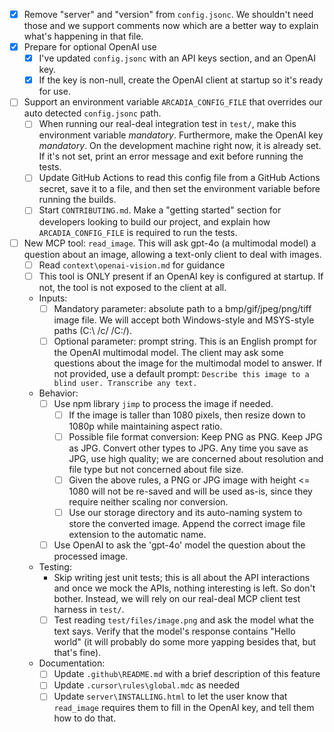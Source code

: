 - [x] Remove "server" and "version" from `config.jsonc`. We shouldn't need those and we support comments now which are a better way to explain what's happening in that file.
- [x] Prepare for optional OpenAI use
    - [x] I've updated `config.jsonc` with an API keys section, and an OpenAI key.
    - [x] If the key is non-null, create the OpenAI client at startup so it's ready for use.
- [ ] Support an environment variable `ARCADIA_CONFIG_FILE` that overrides our auto detected `config.jsonc` path.
    - [ ] When running our real-deal integration test in `test/`, make this environment variable _mandatory_. Furthermore, make the OpenAI key _mandatory_. On the development machine right now, it is already set. If it's not set, print an error message and exit before running the tests.
    - [ ] Update GitHub Actions to read this config file from a GitHub Actions secret, save it to a file, and then set the environment variable before running the builds.
    - [ ] Start `CONTRIBUTING.md`. Make a "getting started" section for developers looking to build our project, and explain how `ARCADIA_CONFIG_FILE` is required to run the tests.
- [ ] New MCP tool: `read_image`. This will ask gpt-4o (a multimodal model) a question about an image, allowing a text-only client to deal with images.
    - [ ] Read `context\openai-vision.md` for guidance
    - [ ] This tool is ONLY present if an OpenAI key is configured at startup. If not, the tool is not exposed to the client at all.
    - Inputs:
        - [ ] Mandatory parameter: absolute path to a bmp/gif/jpeg/png/tiff image file. We will accept both Windows-style and MSYS-style paths (C:\ /c/ /C:/).
        - [ ] Optional parameter: prompt string. This is an English prompt for the OpenAI multimodal model. The client may ask some questions about the image for the multimodal model to answer. If not provided, use a default prompt: `Describe this image to a blind user. Transcribe any text.`
    - Behavior:
        - [ ] Use npm library `jimp` to process the image if needed.
            - [ ] If the image is taller than 1080 pixels, then resize down to 1080p while maintaining aspect ratio.
            - [ ] Possible file format conversion: Keep PNG as PNG. Keep JPG as JPG. Convert other types to JPG. Any time you save as JPG, use high quality; we are concerned about resolution and file type but not concerned about file size.
            - [ ] Given the above rules, a PNG or JPG image with height <= 1080 will not be re-saved and will be used as-is, since they require neither scaling nor conversion.
            - [ ] Use our storage directory and its auto-naming system to store the converted image. Append the correct image file extension to the automatic name.
        - [ ] Use OpenAI to ask the 'gpt-4o' model the question about the processed image.
    - Testing:
        - Skip writing jest unit tests; this is all about the API interactions and once we mock the APIs, nothing interesting is left. So don't bother. Instead, we will rely on our real-deal MCP client test harness in `test/`. 
        - [ ] Test reading `test/files/image.png` and ask the model what the text says. Verify that the model's response contains "Hello world" (it will probably do some more yapping besides that, but that's fine).
    - Documentation:
        - [ ] Update `.github\README.md` with a brief description of this feature
        - [ ] Update `.cursor\rules\global.mdc` as needed
        - [ ] Update `server\INSTALLING.html` to let the user know that `read_image` requires them to fill in the OpenAI key, and tell them how to do that.
